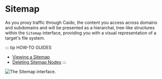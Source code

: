 # Sitemap

As you proxy traffic through Caido, the content you access across domains and subdomains and will be presented as a hierarchal, tree-like structures within the `Sitemap` interface, providing you with a visual representation of a target's file system.

::: tip HOW-TO GUIDES

- [Viewing a Sitemap](/guides/sitemap_viewing.md)
- [Deleting Sitemap Nodes](/guides/sitemap_deleting.md)
:::

<img alt="The Sitemap interface." src="/_images/sitemap_interface.png" center>
